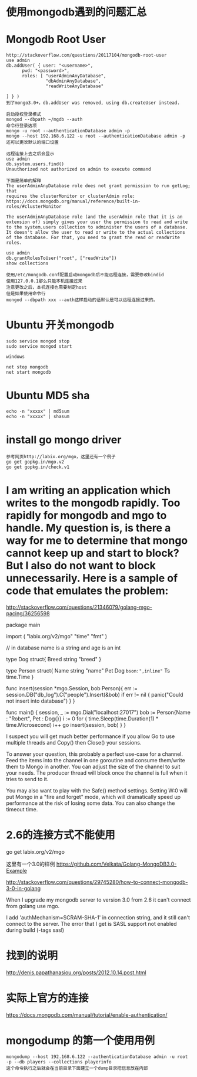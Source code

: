 使用mongodb遇到的问题汇总
===================

# Mongodb Root User
	http://stackoverflow.com/questions/20117104/mongodb-root-user
	use admin
	db.addUser( { user: "<username>",
          pwd: "<password>",
          roles: [ "userAdminAnyDatabase",
                   "dbAdminAnyDatabase",
                   "readWriteAnyDatabase"

	] } )
	到了mongo3.0+，db.addUser was removed, using db.createUser instead.

	启动授权登录模式
	mongod --dbpath ~/mgdb --auth
	命令行登录选项
	mongo -u root --authenticationDatabase admin -p
	mongo --host 192.168.6.122 -u root --authenticationDatabase admin -p
	还可以更改默认的端口设置

	远程连接上去之后会显示
	use admin
	db.system.users.find()
	Unauthorized not authorized on admin to execute command

	下面是简单的解释
	The userAdminAnyDatabase role does not grant permission to run getLog; that 
	requires the clusterMonitor or clusterAdmin role:
 	https://docs.mongodb.org/manual/reference/built-in-roles/#clusterMonitor

 	The userAdminAnyDatabase role (and the userAdmin role that it is an extension of) simply gives your user the permission to read and write to the system.users collection to administer the users of a database. It doesn't allow the user to read or write to the actual collections of the database. For that, you need to grant the read or readWrite roles.

 	use admin
 	db.grantRolesToUser("root", ["readWrite"])
 	show collections

 	使用/etc/mongodb.conf配置启动mongodb后不能远程连接，需要修改bindid
 	使用127.0.0.1那么只能本机连接过来
 	注意更改之后，本机连接也需要制定host
 	但是如果使用命令行
 	mongod --dbpath xxx --auth这样启动的话默认是可以远程连接过来的。


# Ubuntu 开关mongodb
	
	sudo service mongod stop
	sudo service mongod start

	windows 

	net stop mongodb
	net start mongodb

# Ubuntu MD5 sha
	echo -n "xxxxx" | md5sum
	echo -n "xxxxx" | shasum


# install go mongo driver
	参考网页http://labix.org/mgo，这里还有一个例子
	go get gopkg.in/mgo.v2
	go get gopkg.in/check.v1


# I am writing an application which writes to the mongodb rapidly. Too rapidly for mongodb and mgo to handle. My question is, is there a way for me to determine that mongo cannot keep up and start to block? But I also do not want to block unnecessarily. Here is a sample of code that emulates the problem:

http://stackoverflow.com/questions/21346079/golang-mgo-pacing/36256598

package main

import (
  "labix.org/v2/mgo"
  "time"
  "fmt"
)

// in database name is a string and age is an int

type Dog struct{
  Breed string "breed"
}

type Person struct{
  Name string "name"
  Pet Dog `bson:",inline"`
  Ts        time.Time
}

func insert(session *mgo.Session, bob Person){
  err := session.DB("db_log").C("people").Insert(&bob)
  if err != nil {
    panic("Could not insert into database")
  }
}

func main() {
  session, _ := mgo.Dial("localhost:27017")
  bob := Person{Name : "Robert", Pet : Dog{}}
  i := 0
  for {
    time.Sleep(time.Duration(1) * time.Microsecond)
    i++
    go insert(session, bob)
  }
}

I suspect you will get much better performance if you allow Go to use multiple threads and Copy() then Close() your sessions.

To answer your question, this probably a perfect use-case for a channel. Feed the items into the channel in one goroutine and consume them/write them to Mongo in another. You can adjust the size of the channel to suit your needs. The producer thread will block once the channel is full when it tries to send to it.

You may also want to play with the Safe() method settings. Setting W:0 will put Mongo in a "fire and forget" mode, which will dramatically speed up performance at the risk of losing some data. You can also change the timeout time.

# 2.6的连接方式不能使用
go get labix.org/v2/mgo

这里有一个3.0的样例
https://github.com/Velkata/Golang-MongoDB3.0-Example

http://stackoverflow.com/questions/29745280/how-to-connect-mongodb-3-0-in-golang

When I upgrade my mongodb server to version 3.0 from 2.6 it can't connect from golang use mgo.

I add 'authMechanism=SCRAM-SHA-1' in connection string, and it still can't connect to the server. The error that I get is SASL support not enabled during build (-tags sasl)

# 找到的说明
http://denis.papathanasiou.org/posts/2012.10.14.post.html

# 实际上官方的连接
https://docs.mongodb.com/manual/tutorial/enable-authentication/


# mongodump 的第一个使用用例
	mongodump --host 192.168.6.122 --authenticationDatabase admin -u root -p --db players --collections playerinfo
	这个命令执行之后就会在当前目录下面建立一个dump目录把信息放在内部